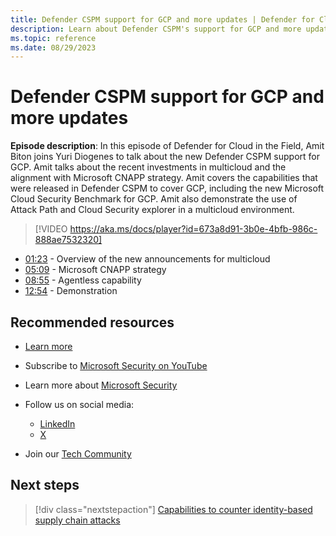 ```yaml
---
title: Defender CSPM support for GCP and more updates | Defender for Cloud in the Field
description: Learn about Defender CSPM's support for GCP and more updates for Defender for Cloud.
ms.topic: reference
ms.date: 08/29/2023
---
```


# Defender CSPM support for GCP and more updates

**Episode description**: In this episode of Defender for Cloud in the Field, Amit Biton joins Yuri Diogenes to talk about the new Defender CSPM support for GCP. Amit talks about the recent investments in multicloud and the alignment with Microsoft CNAPP strategy. Amit covers the capabilities that were released in Defender CSPM to cover GCP, including the new Microsoft Cloud Security Benchmark for GCP. Amit also demonstrate the use of Attack Path and Cloud Security explorer in a multicloud environment.

> [!VIDEO https://aka.ms/docs/player?id=673a8d91-3b0e-4bfb-986c-888ae7532320]

- [01:23](/shows/mdc-in-the-field/support-gcp#time=01m23s) - Overview of the new announcements for multicloud
- [05:09](/shows/mdc-in-the-field/support-gcp#time=05m09s) - Microsoft CNAPP strategy
- [08:55](/shows/mdc-in-the-field/support-gcp#time=08m55s) - Agentless capability
- [12:54](/shows/mdc-in-the-field/support-gcp#time=12m54s) - Demonstration

## Recommended resources

- [Learn more](concept-cloud-security-posture-management.md)
- Subscribe to [Microsoft Security on YouTube](https://www.youtube.com/playlist?list=PL3ZTgFEc7LysiX4PfHhdJPR7S8mGO14YS)
- Learn more about [Microsoft Security](https://msft.it/6002T9HQY)

- Follow us on social media:

  - [LinkedIn](https://www.linkedin.com/showcase/microsoft-security/)
  - [X](https://x.com/msftsecurity)

- Join our [Tech Community](https://aka.ms/SecurityTechCommunity)

## Next steps

> [!div class="nextstepaction"]
> [Capabilities to counter identity-based supply chain attacks](episode-thirty-seven.md)
